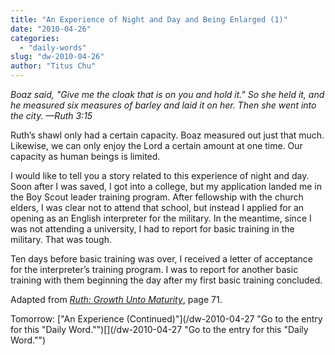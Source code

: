 ```yaml
---
title: "An Experience of Night and Day and Being Enlarged (1)"
date: "2010-04-26"
categories: 
  - "daily-words"
slug: "dw-2010-04-26"
author: "Titus Chu"
---
```


_Boaz said, "Give me the cloak that is on you and hold it." So she held it, and he measured six measures of barley and laid it on her. Then she went into the city. —Ruth 3:15_

Ruth’s shawl only had a certain capacity. Boaz measured out just that much. Likewise, we can only enjoy the Lord a certain amount at one time. Our capacity as human beings is limited.

I would like to tell you a story related to this experience of night and day. Soon after I was saved, I got into a college, but my application landed me in the Boy Scout leader training program. After fellowship with the church elders, I was clear not to attend that school, but instead I applied for an opening as an English interpreter for the military. In the meantime, since I was not attending a university, I had to report for basic training in the military. That was tough.

Ten days before basic training was over, I received a letter of acceptance for the interpreter’s training program. I was to report for another basic training with them beginning the day after my first basic training concluded.

Adapted from [_Ruth: Growth Unto Maturity_,](/book-ruth/ "Go to the listing for this book.") page 71.

Tomorrow: ["An Experience (Continued)"](/dw-2010-04-27 "Go to the entry for this "Daily  Word."")[](/dw-2010-04-27 "Go to the entry for this "Daily Word."")
